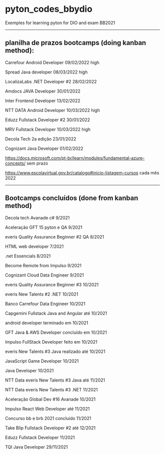 # pyton_codes_bbydio
Exemples for learning pyton for DIO and exam BB2021


------------------------------------------------------------------
planilha de prazos bootcamps (doing kanban method):
------------------------------------------------------------------

Carrefour Android Developer     09/02/2022 high

Spread Java developer           08/03/2022 high

LocalizaLabs .NET Developer #2  28/02/2022

Amdocs JAVA Developer           30/01/2022

Inter Frontend Developer        13/02/2022

NTT DATA Android Developer      10/03/2022 high

Eduzz Fullstack Developer #2    30/01/2022

MRV Fullstack Developer         10/03/2022 high

Decola Tech 2a edição           23/01/2022

Cognizant Java Developer        01/02/2022

https://docs.microsoft.com/pt-br/learn/modules/fundamental-azure-concepts/ sem prazo

https://www.escolavirtual.gov.br/catalogo#inicio-listagem-cursos cada mês 2022


------------------------------------------------------------
Bootcamps concluídos (done from kanban method)
------------------------------------------------------------

Decola tech Avanade c# 9/2021

Aceleração GFT 15 pyton e QA 9/2021

everis Quality Assurance Beginner #2 QA 8/2021

HTML web developer 7/2021

.net Essencials 8/2021

Become Remote from Impulso 9/2021

Cognizant Cloud Data Engineer 9/2021

everis Quality Assurance Beginner #3 10/2021

everis New Talents #2 .NET 10/2021

Banco Carrefour Data Engineer 10/2021

Capgemini Fullstack Java and Angular até 10/2021

android developer terminado em 10/2021

GFT Java & AWS Developer concluído em 10/2021

Impulso FullStack Developer feito em 10/2021

everis New Talents #3 Java realizado até 10/2021

JavaScript Game Developer       10/2021

Java Developer                  10/2021

NTT Data everis New Talents #3 Java até  11/2021

NTT Data everis New Talents #3 .NET      11/2021

Aceleração Global Dev #16 Avanade 10/2021

Impulso React Web Developer até 11/2021

Concurso bb e brb 2021 concluído 11/2021

Take Blip Fullstack Developer #2 até 12/2021

Eduzz Fullstack Developer       11/2021

TQI Java Developer              29/11/2021

